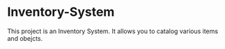 # Inventory-System

This project is an Inventory System.
It allows you to catalog various
items and obejcts.
